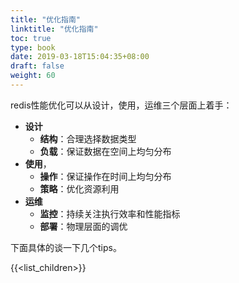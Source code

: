 ```yaml
---
title: "优化指南"
linktitle: "优化指南"
toc: true
type: book
date: 2019-03-18T15:04:35+08:00
draft: false
weight: 60
---
```


redis性能优化可以从设计，使用，运维三个层面上着手：

- **设计**
  - **结构**：合理选择数据类型
  - **负载**：保证数据在空间上均匀分布
- **使用**，
  - **操作**：保证操作在时间上均匀分布
  - **策略**：优化资源利用
- **运维**
  - **监控**：持续关注执行效率和性能指标
  - **部署**：物理层面的调优

下面具体的谈一下几个tips。

{{<list_children>}}
